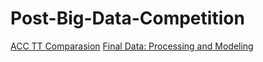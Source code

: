 # Post-Big-Data-Competition
[ACC TT Comparasion](https://nbviewer.jupyter.org/github/frank11158/Post-Big-Data-Competition/blob/master/Comparasion.ipynb)
[Final Data: Processing and Modeling](https://nbviewer.jupyter.org/github/frank11158/Post-Big-Data-Competition/blob/master/final.ipynb)
